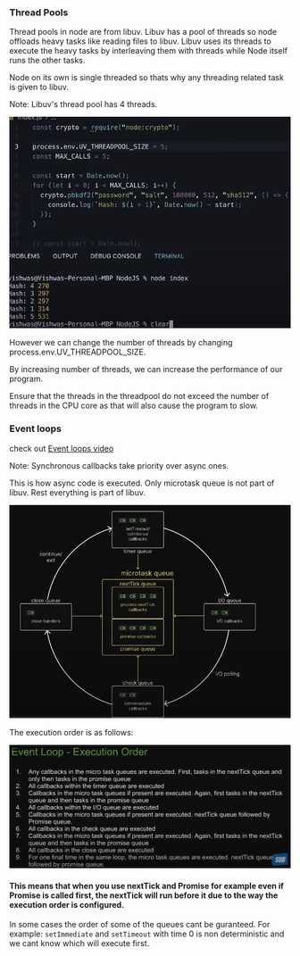 ### Thread Pools

Thread pools in node are from libuv. Libuv has a pool of threads so node offloads heavy tasks like reading files to libuv. Libuv uses its threads to execute the heavy tasks by interleaving them with threads while Node itself runs the other tasks.

Node on its own is single threaded so thats why any threading related task is given to libuv.

Note: Libuv's thread pool has 4 threads.

![ES6/Threadpools.png](ES6/Threadpools.png)

However we can change the number of threads by changing process.env.UV_THREADPOOL_SIZE.

By increasing number of threads, we can increase the performance of our program.

Ensure that the threads in the threadpool do not exceed the number of threads in the CPU core as that will also cause the program to slow.


### Event loops

check out [Event loops video](https://www.youtube.com/watch?v=L18RHG2DwwA&list=PLC3y8-rFHvwh8shCMHFA5kWxD9PaPwxaY&index=42)

Note: Synchronous callbacks take priority over async ones.

This is how async code is executed. Only microtask queue is not part of libuv. Rest everything is part of libuv.

![async_code.png](ES6/async_code.png)

The execution order is as follows:

![Execution order](ES6/Execution%20Order.png)


#### This means that when you use nextTick and Promise for example even if Promise is called first, the nextTick will run before it due to the way the execution order is configured.

In some cases the order of some of the queues cant be guranteed. For example: `setImmediate` and `setTimeout` with time 0 is non deterministic and we cant know which will execute first.